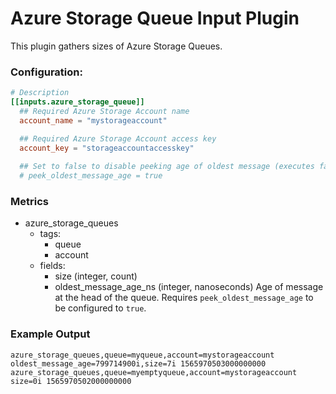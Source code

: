 # Azure Storage Queue Input Plugin

This plugin gathers sizes of Azure Storage Queues.

### Configuration:

```toml
# Description
[[inputs.azure_storage_queue]]
  ## Required Azure Storage Account name
  account_name = "mystorageaccount"

  ## Required Azure Storage Account access key
  account_key = "storageaccountaccesskey"
  
  ## Set to false to disable peeking age of oldest message (executes faster)
  # peek_oldest_message_age = true
```

### Metrics
- azure_storage_queues
  - tags:
    - queue
    - account
  - fields:
    - size (integer, count)
    - oldest_message_age_ns (integer, nanoseconds) Age of message at the head of the queue.
      Requires `peek_oldest_message_age` to be configured to `true`.
      
### Example Output

```
azure_storage_queues,queue=myqueue,account=mystorageaccount oldest_message_age=799714900i,size=7i 1565970503000000000
azure_storage_queues,queue=myemptyqueue,account=mystorageaccount size=0i 1565970502000000000
```